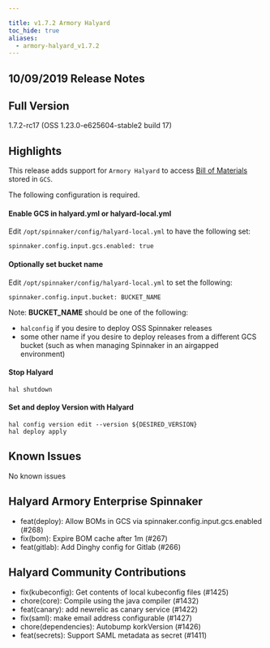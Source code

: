 ```yaml
---

title: v1.7.2 Armory Halyard
toc_hide: true
aliases:
  - armory-halyard_v1.7.2
---
```


## 10/09/2019 Release Notes

## Full Version
1.7.2-rc17 (OSS 1.23.0-e625604-stable2 build 17)

## Highlights
This release adds support for `Armory Halyard` to access [Bill of Materials](https://www.spinnaker.io/reference/halyard/#bill-of-materials) stored in `GCS`.

The following configuration is required.

#### Enable GCS in halyard.yml or halyard-local.yml

Edit `/opt/spinnaker/config/halyard-local.yml` to have the following set:

    spinnaker.config.input.gcs.enabled: true

#### Optionally set bucket name

Edit `/opt/spinnaker/config/halyard-local.yml` to set the following:

    spinnaker.config.input.bucket: BUCKET_NAME

Note: **BUCKET_NAME** should be one of the following:
* `halconfig` if you desire to deploy OSS Spinnaker releases
* some other name if you desire to deploy releases from a different GCS bucket (such as when managing Spinnaker in an airgapped environment)


#### Stop Halyard
```
hal shutdown
```

#### Set and deploy Version with Halyard

```
hal config version edit --version ${DESIRED_VERSION}
hal deploy apply
```

## Known Issues
No known issues

## Halyard Armory Enterprise Spinnaker
 - feat(deploy): Allow BOMs in GCS via spinnaker.config.input.gcs.enabled (#268)
 - fix(bom): Expire BOM cache after 1m (#267)
 - feat(gitlab): Add Dinghy config for Gitlab (#266)

##  Halyard Community Contributions
 - fix(kubeconfig): Get contents of local kubeconfig files (#1425)
 - chore(core): Compile using the java compiler (#1432)
 - feat(canary): add newrelic as canary service (#1422)
 - fix(saml): make email address configurable (#1427)
 - chore(dependencies): Autobump korkVersion (#1426)
 - feat(secrets): Support SAML metadata as secret (#1411)
